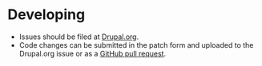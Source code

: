 # Developing

* Issues should be filed at [Drupal.org].
* Code changes can be submitted in the patch form and uploaded to the Drupal.org
  issue or as a [GitHub pull request].

[Drupal.org]: http://drupal.org/project/issues/media_entity_image
[GitHub pull request]: https://github.com/drupal-media/media_entity_image/pulls
